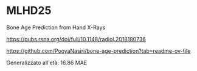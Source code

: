 # MLHD25
Bone Age Prediction from Hand X-Rays

https://pubs.rsna.org/doi/full/10.1148/radiol.2018180736

https://github.com/PooyaNasiri/bone-age-prediction?tab=readme-ov-file

Generalizzato all'età: 16.86 MAE
